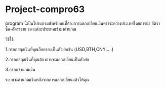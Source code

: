 # Project-compro63
program นี้เป็นโปรแกรมสำหรับคนที่ต้องการแลกเปลี่ยนเงินตราระหว่างประเทศโดยการนำ อัตราซื้อ-อัตราขาย ของแต่ละประเทศเข้ามาคำนวณ

วิธีใช้


1.กรอกสกุลเงินที่คุณถือครองเป็นตัวย่อเช่น (USD,BTH,CNY,....)

2.กรอกสกุลเงินที่คุณต้องการจะแลกเปลี่ยนเป็นตัวย่อ

3.กรอกจำนวนเงิน

ระบบจะคำนวณเงินหลังจากการแลกเปลี่ยนแล้วให้คุณ
